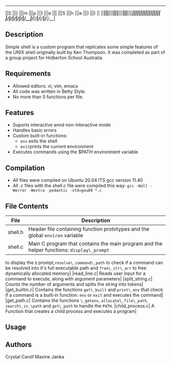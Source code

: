  ____ ____ ____ ____ ____ ____ _________ ____ ____ ____ ____ ____ 
||S |||i |||m |||p |||l |||e |||       |||S |||h |||e |||l |||l ||
||__|||__|||__|||__|||__|||__|||_______|||__|||__|||__|||__|||__||
|/__\|/__\|/__\|/__\|/__\|/__\|/_______\|/__\|/__\|/__\|/__\|/__\|

## Description
Simple shell is a custom program that replicates some simple features of the UNIX shell originally built by Ken Thompson. 
It was completed as part of a group project for Holberton School Australia.

## Requirements
- Allowed editors: vi, vim, emacs
- All code was written in Betty Style.
- No more than 5 functions per file.

## Features
- Suports interactive annd non-interactive mode
- Handles basic errors
- Custom built-in functions:
	- ```env``` exits the shell
	- ```exit```prints the current environment
- Executes commands using the $PATH environment variable

## Compilation
- All files were compiled on Ubuntu 20.04 ITS gcc version 11.40
- All .c files with the shell.c file were compiled this way:
```gcc -Wall -Werror -Wextra -pedantic -std=gnu89 *.c```

## File Contents
| File | Description |
|------|-------------|
|shell.h| Header file containing function prototypes and the global `environ` variable|
|shell.c| Main C program that contains the main program and the helper functions: `display\_prompt`
to display the `$` prompt,`resolve\_command\_path` to check if a command can be resolved into it's full
executable path and `free\_str\_arr` to free dynamically allocated memory| 
|read_line.c| Reads user input for a command to execute, along with argument parameters|
|split_string.c| Counts the number of arguments and splits the string into tokens|
|get_builtin.c| Contains the functions `get\_built` and `print\_env` that check if a command is a built-in function: `env` or `exit` and executes the command|
|get_path.c| Contains the functions `\_getenv`, `allocate\_file\_path`, `search\_in_\path` and `get\_path` to handle the `PATH`.
|child_process.c| A Function that creates a child process and executes a program|

## Usage

## Authors
Crystal Caroll
Maxine Janka

